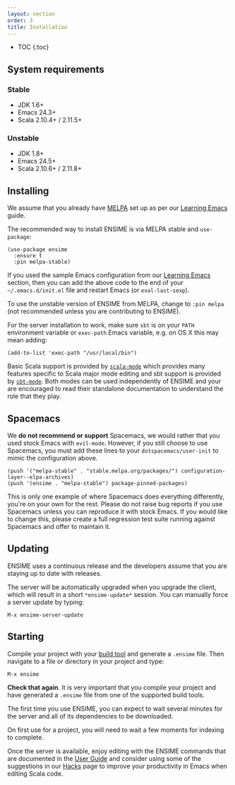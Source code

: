 ```yaml
---
layout: section
order: 3
title: Installation
---
```


- TOC
{:toc}


## System requirements

### Stable

- JDK 1.6+
- Emacs 24.3+
- Scala 2.10.4+ / 2.11.5+

### Unstable

- JDK 1.8+
- Emacs 24.5+
- Scala 2.10.6+ / 2.11.8+

## Installing

We assume that you already have [MELPA](http://melpa.org) set up as per our [Learning Emacs](/editors/emacs/learning) guide.

The recommended way to install ENSIME is via MELPA stable and `use-package`:

```elisp
(use-package ensime
  :ensure t
  :pin melpa-stable)
```

If you used the sample Emacs configuration from our [Learning Emacs](/editors/emacs/learning) section, then you can add the above code to the end of your `~/.emacs.d/init.el` file and restart Emacs (or `eval-last-sexp`).

To use the unstable version of ENSIME from MELPA, change to `:pin melpa` (not recommended unless you are contributing to ENSIME).

For the server installation to work, make sure `sbt` is on your `PATH` environment variable or `exec-path` Emacs variable, e.g. on OS X this may mean adding:

```elisp
(add-to-list 'exec-path "/usr/local/bin")
```

Basic Scala support is provided by [`scala-mode`](/editors/emacs/scala-mode) which provides many features specific to Scala major mode editing and sbt support is provided by [`sbt-mode`](/editors/emacs/sbt-mode). Both modes can be used independently of ENSIME and your are encouraged to read their standalone documentation to understand the role that they play.

## Spacemacs

We **do not recommend or support** Spacemacs, we would rather that you used stock Emacs with `evil-mode`. However, if you still choose to use Spacemacs, you must add these lines to your `dotspacemacs/user-init` to mimic the configuration above.

```elisp
(push '("melpa-stable" . "stable.melpa.org/packages/") configuration-layer--elpa-archives)
(push '(ensime . "melpa-stable") package-pinned-packages)
```

This is only one example of where Spacemacs does everything differently, you're on your own for the rest. Please do not raise bug reports if you use Spacemacs unless you can reproduce it with stock Emacs. If you would like to change this, please create a full regression test suite running against Spacemacs and offer to maintain it.


## Updating

ENSIME uses a continuous release and the developers assume that you are staying up to date with releases.

The server will be automatically upgraded when you upgrade the client, which will result in a short `*ensime-update*` session. You can manually force a server update by typing:

```
M-x ensime-server-update
```


## Starting

Compile your project with your [build tool](/build_tools) and generate a `.ensime` file. Then navigate to a file or directory in your project and type:

```
M-x ensime
```

**Check that again**. It is very important that you compile your project and have generated a `.ensime` file from one of the supported build tools.

The first time you use ENSIME, you can expect to wait several minutes for the server and all of its dependencies to be downloaded.

On first use for a project, you will need to wait a few moments for indexing to complete.

Once the server is available, enjoy editing with the ENSIME commands that are documented in the [User Guide](/editors/emacs/userguide) and consider using some of the suggestions in our [Hacks](/editors/emacs/hacks) page to improve your productivity in Emacs when editing Scala code.
